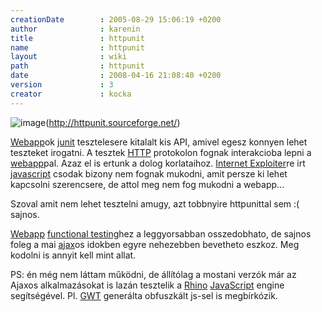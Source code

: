 ```yaml
---
creationDate        : 2005-08-29 15:06:19 +0200 
author              : karenin 
title               : httpunit 
name                : httpunit 
layout              : wiki 
path                : httpunit 
date                : 2008-04-16 21:08:40 +0200 
version             : 3 
creator             : kocka 
---
```

![image](http://httpunit.sourceforge.net/doc/images/HttpUnit.jpg)(http://httpunit.sourceforge.net/)

[Webapp](webapp.html)ok [junit](junit.html) tesztelesere kitalalt kis API, amivel egesz konnyen lehet teszteket irogatni. A tesztek [HTTP](HTTP.html) protokolon fognak interakcioba lepni a [webapp](webapp.html)pal. Azaz el is ertunk a dolog korlataihoz. [Internet Exploiter](Internet%20Exploiter.html)re irt [javascript](javascript.html) csodak bizony nem fognak mukodni, amit persze ki lehet kapcsolni szerencsere, de attol meg nem fog mukodni a webapp...

Szoval amit nem lehet tesztelni amugy, azt tobbnyire httpunittal sem :( sajnos.

[Webapp](webapp.html) [functional testing](functional%20testing.html)hez a leggyorsabban osszedobhato, de sajnos foleg a mai [ajax](ajax.html)os idokben egyre nehezebben bevetheto eszkoz. Meg kodolni is annyit kell mint allat.

PS: én még nem láttam működni, de állítólag a mostani verzók már az Ajaxos alkalmazásokat is lazán tesztelik a [Rhino](Rhino.html) [JavaScript](javascript.html) engine segítségével. Pl. [GWT](GWT.html) generálta obfuszkált js-sel is megbírkózik.
